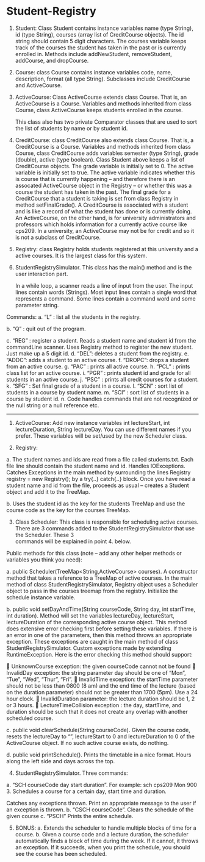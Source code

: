 # Student-Registry

1. Student: Class Student contains instance variables name (type String), id (type
String), courses (array list of CreditCourse objects). The id string should contain
5 digit characters. The courses variable keeps track of the courses the student
has taken in the past or is currently enrolled in. Methods include addNewStudent,
removeStudent, addCourse, and dropCourse. 

2. Course: class Course contains instance variables code, name, description, format
(all type String). Subclasses include CreditCourse and ActiveCourse.

3. ActiveCourse: Class ActiveCourse extends class Course. That is, an ActiveCourse is
a Course. Variables and methods inherited from class Course, class ActiveCourse keeps 
students enrolled in the course.

    This class also has two private Comparator classes that are used to sort the list
    of students by name or by student id. 

4. CreditCourse: class CreditCourse also extends class Course. That is, a CreditCourse
is a Course. Variables and methods inherited from class Course, class CreditCourse adds 
variables semester (type String), grade (double), active (type boolean). Class Student 
above keeps a list of CreditCourse objects. The grade variable is initially set to 0. 
The active variable is initially set to true. The active variable indicates whether 
this is course that is currently happening – and therefore there is an assocated 
ActiveCourse object in the Registry – or whether this was a course the student has 
taken in the past. The final grade for a CreditCourse that a student is taking is set 
from class Registry in method setFinalGrade(). A CreditCourse is associated with a student 
and is like a record of what the student has done or is currently doing. An ActiveCourse, 
on the other hand, is for university administrators and professors which holds information 
for a currently active course like cps209. In a university, an ActiveCourse may not be
for credit and so it is not a subclass of CreditCourse. 

5. Registry: class Registry holds students registered at this university and a active 
courses. It is the largest class for this system. 

6. StudentRegistrySimulator. This class has the main() method and is the user
interaction part.

   In a while loop, a scanner reads a line of input from the user. The input lines
   contain words (Strings). Most input lines contain a single word that represents a
   command. Some lines contain a command word and some parameter string. 

Commands:
a. “L” : list all the students in the registry.

b. “Q” : quit out of the program.

c. “REG” : register a student. Reads a student name and student id from the
commandLine scanner. Uses Registry method to register the new student. Just 
make up a 5 digit id.
d. “DEL”: deletes a student from the registry.
e. “ADDC”: adds a student to an active course.
f. “DROPC”: drops a student from an active course.
g. “PAC” : prints all active course.
h. “PCL” : prints class list for an active course.
i. “PGR” : prints student id and grade for all students in an active course.
j. “PSC” : prints all credit courses for a student.
k. “SFG” : Set final grade of a student in a course.
l. “SCN” : sort list of students in a course by student name.
m. “SCI” : sort list of students in a course by student id.
n. Code handles commands that are not recognized or the null string or a null 
reference etc.

-------------------------------------------------------------------------------------

1. ActiveCourse: Add new instance variables int lectureStart, int lectureDuration,
String lectureDay. You can use different names if you prefer. These variables will
be set/used by the new Scheduler class.

2. Registry: 

a. The student names and ids are read from a file called students.txt. 
Each file line should contain the student name and id. Handles IOExceptions. 
Catches Exceptions in the main method by surrounding the lines Registry 
registry = new Registry(); by a try{..} catch{..} block. Once you have 
read a student name and id from the file, proceeds as usual – creates a 
Student object and add it to the TreeMap.

b. Uses the student id as the key for the students TreeMap and use the
course code as the key for the courses TreeMap. 

3. Class Scheduler: 
This class is responsible for scheduling active courses. There are 3 commands 
added to the StudentRegistrySimulator that use the Scheduler. These 3  
commands will be explained in point 4. below. 

Public methods for this class (note – add any other helper methods or
variables you think you need):

a. public Scheduler(TreeMap&lt;String,ActiveCourse&gt; courses). A constructor method
that takes a reference to a TreeMap of active courses. In the main method of
class StudentRegistrySimulator, Registry object uses a Scheduler object to pass 
in the courses treemap from the registry. Initialize the schedule instance variable. 

b. public void setDayAndTime(String courseCode, String day, int startTime, int
duration). Method will set the variables lectureDay, lectureStart, lectureDuration 
of the corresponding active course object. This method does extensive error checking
first before setting these variables. If there is an error in one of the parameters, 
then this method throws an appropriate exception. These exceptions are caught in the 
main method of class StudentRegistrySimulator. Custom exceptions made by
extending RuntimeException. Here is the error checking this method should support:

 UnknownCourse exception: the given courseCode cannot not be found
 InvalidDay exception: the string parameter day should be one of “Mon”,
  “Tue”, “Wed”, “Thur”, “Fri”.
 InvalidTime exception: the startTime parameter should not be less than
  0800 (8 am) and the end time of the lecture (based on the duration
  parameter) should not be greater than 1700 (5pm). Use a 24 hour clock.
 InvalidDuration parameter: the lecture duration should be 1, 2 or 3
  hours.
 LectureTimeCollision exception : the day, startTime, and duration
  should be such that it does not create any overlap with another
  scheduled course.

c. public void clearSchedule(String courseCode). Given the course code, resets
the lectureDay to “”, lectureStart to 0 and lectureDuration to 0 of the
ActiveCourse object. If no such active course exists, do nothing.

d. public void printSchedule(). Prints the timetable in a nice format. 
Hours along the left side and days across the top.

4. StudentRegistrySimulator. Three commands:

a. “SCH courseCode day start duration”. For example: sch cps209
Mon 900 3. Schedules a course for a certain day, start time and duration.

Catches any exceptions thrown. Print an appropriate message to
the user if an exception is thrown.
b. “CSCH courseCode”. Clears the schedule of the given course
c. “PSCH” Prints the entire schedule.

5. BONUS:
a. Extends the scheduler to handle multiple blocks of time for a course.
b. Given a course code and a lecture duration, the scheduler automatically 
finds a block of time during the week. If it cannot, it throws an exception. 
If it succeeds, when you print the schedule, you should see the course has 
been scheduled.
